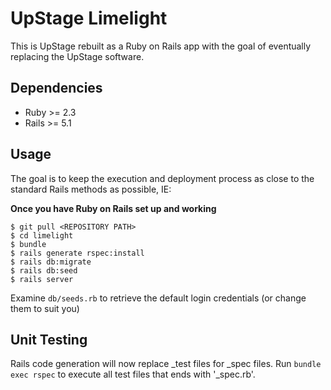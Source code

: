 # UpStage Limelight

This is UpStage rebuilt as a Ruby on Rails app with the goal of eventually replacing the UpStage software.


## Dependencies

- Ruby >= 2.3
- Rails >= 5.1


## Usage

The goal is to keep the execution and deployment process as close to the standard Rails methods as possible, IE:

**Once you have Ruby on Rails set up and working**

```
$ git pull <REPOSITORY PATH>
$ cd limelight
$ bundle
$ rails generate rspec:install
$ rails db:migrate
$ rails db:seed
$ rails server
```

Examine ```db/seeds.rb``` to retrieve the default login credentials (or change them to suit you)


## Unit Testing

Rails code generation will now replace _test files for _spec files.
Run ```bundle exec rspec``` to execute all test files that ends with '_spec.rb'.
